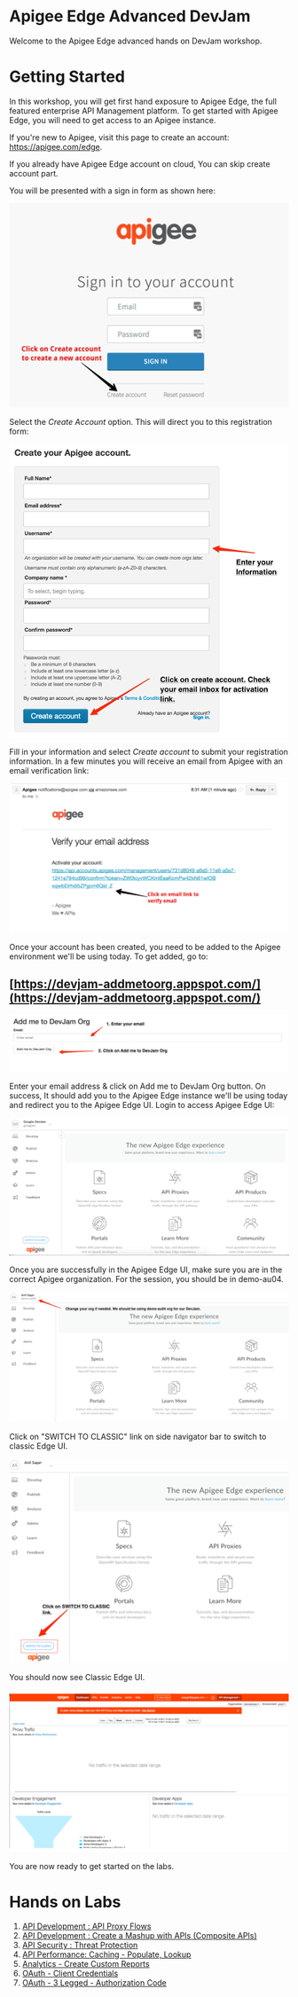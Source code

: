 # Apigee Edge Advanced DevJam
Welcome to the Apigee Edge advanced hands on DevJam workshop.

# Getting Started

In this workshop, you will get first hand exposure to Apigee Edge, the full featured enterprise API Management platform. To get started with Apigee Edge, you will need to get access to an Apigee instance. 


  If you're new to Apigee, visit this page to create an account: <a href="https://apigee.com/edge" target="_blank">https://apigee.com/edge</a>.
  
  If you already have Apigee Edge account on cloud, You can skip create account part.

  You will be presented with a sign in form as shown here:
  
![Apigee Launch Page](images/sign-in-sign-up.png)

Select the _Create Account_ option. This will direct you to this registration form:

  ![Image](images/registration-form-goog.png) 

  Fill in your information and select _Create account_ to submit your registration information. In a few minutes you will receive an email from Apigee with an email verification link:

  ![Image](images/verify-email.png)
  
Once your account has been created, you need to be added to the Apigee environment we'll be using today. To get added, go to:

## [https://devjam-addmetoorg.appspot.com/](https://devjam-addmetoorg.appspot.com/)

  ![Image](images/add_me_to_org.png)

  Enter your email address & click on Add me to DevJam Org button. On success, It should add you to the Apigee Edge instance we'll be using today and redirect you to the Apigee Edge UI. Login to access Apigee Edge UI:

  ![Image](images/dashboard.png)

  Once you are successfully in the Apigee Edge UI, make sure you are in the correct Apigee organization. For the session, you should be in demo-au04. 
  
  ![Image](images/devjam-org.png)
  
Click on "SWITCH TO CLASSIC" link on side navigator bar to switch to classic Edge UI.

  ![Image](images/switch-to-classic.png)
  
 You should now see Classic Edge UI.

  ![Image](images/classic-dash.png) 
 
 You are now ready to get started on the labs.
 
 
  
# Hands on Labs

1. [API Development : API Proxy Flows](lab1.md)
2. [API Development : Create a Mashup with APIs (Composite APIs) ](lab2.md)
3. [API Security : Threat Protection](lab3.md)
4. [API Performance: Caching - Populate, Lookup](lab4.md)
5. [Analytics - Create Custom Reports](lab9.md)
6. [OAuth - Client Credentials](lab7.md)
7. [OAuth - 3 Legged - Authorization Code](lab8.md)

